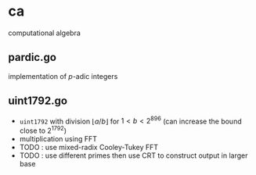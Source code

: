 # ca
computational algebra

## pardic.go

implementation of $p$-adic integers

## uint1792.go

- `uint1792` with division $\lfloor a / b \rfloor$ for $1 < b < 2^{896}$ (can increase the bound close to $2^{1792}$)
- multiplication using FFT
- TODO : use mixed-radix Cooley-Tukey FFT
- TODO : use different primes then use CRT to construct output in larger base
